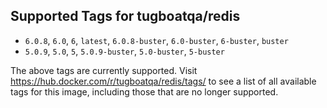 ## Supported Tags for tugboatqa/redis

* `6.0.8`, `6.0`, `6`, `latest`, `6.0.8-buster`, `6.0-buster`, `6-buster`, `buster`
* `5.0.9`, `5.0`, `5`, `5.0.9-buster`, `5.0-buster`, `5-buster`

The above tags are currently supported. Visit https://hub.docker.com/r/tugboatqa/redis/tags/ to see a list of all available tags for this image, including those that are no longer supported.
